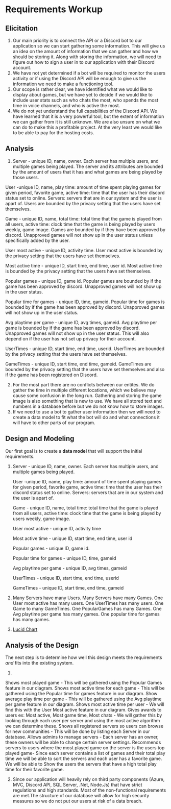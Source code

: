 # Requirements Workup

## Elicitation

1. Our main priority is to connect the API or a Discord bot to our application so we can start gathering some information. This will give us an idea on the amount of information that we can gather and how we should be storing it. Along with storing the information, we will need to figure out how to sign a user in to our application with their Discord account.
2. We have not yet determined if a bot will be required to monitor the users activity or if using the Discord API will be enough to give us the information we need to make a functioning tool.
3. Our scope is rather clear, we have identified what we would like to display about games, but we have yet to decide if we would like to include user stats such as who chats the most, who spends the most time in voice channels, and who is active the most. 
4. We do not yet understand the full capabilities of the Discord API. We have learned that it is a very powerful tool, but the extent of information we can gather from it is still unknown. We are also unsure on what we can do to make this a profitable project. At the very least we would like to be able to pay for the hosting costs.


## Analysis

1. Server - unique ID, name, owner. Each server has multiple users, and multiple games being played. The server and its attributes are bounded by the amount of users that it has and what games are being played by those users.

User -unique ID, name, play time: amount of time spent playing games for given period, favorite game, active time: time that the user has their discord status set to online. Servers: servers that are in our system and the user is apart of. Users are bounded by the privacy setting that the users have set themselves.
   
Game - unique ID, name, total time: total time that the game is played from all users, active time: clock time that the game is being played by users weekly, game image. Games are bounded by if they have been approved by discord. Unapproved games will not show up in the user status unless specifically added by the user.
   
User most active - unique ID, activity time. User most active is bounded by the privacy setting that the users have set themselves.
   
Most active time - unique ID, start time, end time, user id. Most active time is bounded by the privacy setting that the users have set themselves.

Popular games - unique ID, game id. Popular games are bounded by if the game has been approved by discord. Unapproved games will not show up in the user status. 
   
Popular time for games - unique ID, time, gameid. Popular time for games is bounded by if the game has been approved by discord. Unapproved games will not show up in the user status.
   
Avg playtime per game - unique ID, avg times, gameid. Avg playtime per game is bounded by if the game has been approved by discord. Unapproved games will not show up in the user status. This will also depend on if the user has not set up privacy for their account.
   
UserTimes - unique ID, start time, end time, userid. UserTimes are bounded by the privacy setting that the users have set themselves.
   
GameTimes - unique ID, start time, end time, gameid. GameTimes are bounded by the privacy setting that the users have set themselves and also if the game has been registered on Discord.

2. For the most part there are no conflicts between our entites. We do gather the time in multiple different locations, which we believe may cause some confusion in the long run. Gathering and storing the game image is also something that is new to use. We have all stored text and numbers in a database before but we do not know how to store images.
3. If we need to use a bot to gather user information then we will need to create a data model to fit what the bot will do and what connections it will have to other parts of our program.  

   
## Design and Modeling
Our first goal is to create a **data model** that will support the initial requirements.

1. Server - unique ID, name, owner. Each server has multiple users, and multiple games   being played.

   User -unique ID, name, play time: amount of time spent playing games for given period, favorite game, active time: time that the user has their discord status set to online. Servers: servers that are in our system and the user is apart of.
   
   Game - unique ID, name, total time: total time that the game is played from all users, active time: clock time that the game is being played by users weekly, game image.
   
   User most active - unique ID, activity time
   
   Most active time - unique ID, start time, end time, user id
   
   Popular games - unique ID, game id.
   
   Popular time for games - unique ID, time, gameid
   
   Avg playtime per game - unique ID, avg times, gameid
   
   UserTimes - unique ID, start time, end time, userid
   
   GameTimes - unique ID, start time, end time, gameid

2. Many Servers have many Users.
  Many Servers have many Games.
   One User most active has many users.
   One UserTimes has many users.
   One Game to many GameTimes.
   One PopularGames has many Games.
   One Avg playtime per game has many games.
   One popular time for games has many games.

3. [Lucid Chart](https://lucid.app/lucidchart/5795abc9-3576-4228-8b93-a1e454c521e1/edit?invitationId=inv_e16bcd95-235e-48d1-a8a1-70e985f167c8)


## Analysis of the Design
The next step is to determine how well this design meets the requirements _and_ fits into the existing system.

1. 
Shows most played game - This will be gathered using the Popular Games feature in our diagram.
Shows most active time for each game - This will be gathered using the Popular time for games feature in our diagram.
Show average play time per game - This will be gathered using the Avg playtime per game feature in our diagram.
Shows most active time per user - We will find this with the User Most active feature in our diagram. 
Gives awards to users ex: Most active, Most game time, Most chats - We will gather this by looking through each user per server and using the most active algorithm we can determine these. 
Shows all registered servers so users can browse for new communities - This will be done by listing each Server in our database.
Allows admins to manage servers - Each server has an owner, these owners will be able to change certain server settings.
Recommends servers to users where the most played game on the server is the users top played game- Since each server contains a list of games and their total play time we will be able to sort the servers and each user has a favorite game. We will be able to Show the users the servers that have a high total play time for their favorite game. 

2. Since our application will heavily rely on third party components (Azure, MVC, Discord API, SQL Server, .Net, Node.Js) that have strict regulations and high standards. Most of the non-functional requirements are met.The structure of our database will allow for high security measures so we do not put our users at risk of a data breach. 


